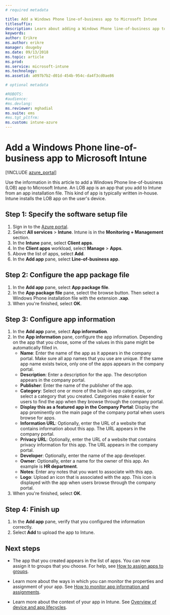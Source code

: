 ```yaml
---
# required metadata

title: Add a Windows Phone line-of-business app to Microsoft Intune 
titlesuffix: 
description: Learn about adding a Windows Phone line-of-business app to Intune.
keywords:
author: Erikre
ms.author: erikre
manager: dougeby
ms.date: 09/13/2018
ms.topic: article
ms.prod:
ms.service: microsoft-intune
ms.technology:
ms.assetid: a097b7b2-d01d-454b-954c-da4f3cd0ae86

# optional metadata

#ROBOTS:
#audience:
#ms.devlang:
ms.reviewer: mghadial
ms.suite: ems
#ms.tgt_pltfrm:
ms.custom: intune-azure
---
```


# Add a Windows Phone line-of-business app to Microsoft Intune

[!INCLUDE [azure_portal](./includes/azure_portal.md)]

Use the information in this article to add a Windows Phone line-of-business (LOB) app to Microsoft Intune. An LOB app is an app that you add to Intune from an app installation file. This kind of app is typically written in-house. Intune installs the LOB app on the user's device. 

## Step 1: Specify the software setup file

1. Sign in to the [Azure portal](https://portal.azure.com).
2. Select **All services** > **Intune**. Intune is in the **Monitoring + Management** section.
3. In the **Intune** pane, select **Client apps**.
4. In the **Client apps** workload, select **Manage** > **Apps**.
5. Above the list of apps, select **Add**.
6. In the **Add app** pane, select **Line-of-business app**.

## Step 2: Configure the app package file

1. In the **Add app** pane, select **App package file**.
2. In the **App package file** pane, select the browse button. Then select a Windows Phone installation file with the extension **.xap**.
3. When you're finished, select **OK**.


## Step 3: Configure app information

1. In the **Add app** pane, select **App information**.
2. In the **App information** pane, configure the app information. Depending on the app that you chose, some of the values in this pane might be automatically filled in.
	- **Name**: Enter the name of the app as it appears in the company portal. Make sure all app names that you use are unique. If the same app name exists twice, only one of the apps appears in the company portal.
	- **Description**: Enter a description for the app. The description appears in the company portal.
	- **Publisher**: Enter the name of the publisher of the app.
	- **Category**: Select one or more of the built-in app categories, or select a category that you created. Categories make it easier for users to find the app when they browse through the company portal.
	- **Display this as a featured app in the Company Portal**: Display the app prominently on the main page of the company portal when users browse for apps.
	- **Information URL**: Optionally, enter the URL of a website that contains information about this app. The URL appears in the company portal.
	- **Privacy URL**: Optionally, enter the URL of a website that contains privacy information for this app. The URL appears in the company portal.
	- **Developer**: Optionally, enter the name of the app developer.
	- **Owner**: Optionally, enter a name for the owner of this app. An example is **HR department**.
	- **Notes**: Enter any notes that you want to associate with this app.
	- **Logo**: Upload an icon that is associated with the app. This icon is displayed with the app when users browse through the company portal.
3. When you're finished, select **OK**.

## Step 4: Finish up

1. In the **Add app** pane, verify that you configured the information correctly.
2. Select **Add** to upload the app to Intune.

## Next steps

- The app that you created appears in the list of apps. You can now assign it to groups that you choose. For help, see [How to assign apps to groups](apps-deploy.md).

- Learn more about the ways in which you can monitor the properties and assignment of your app. See [How to monitor app information and assignments](apps-monitor.md).

- Learn more about the context of your app in Intune. See [Overview of device and app lifecycles](introduction-device-app-lifecycles.md).
